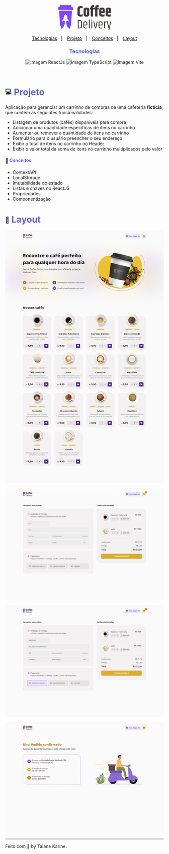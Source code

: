 <p style="text-align:center">
  <img src='./src/assets/coffee-delivery-logo.svg' alt='' />
</P>

<p style="text-align:center">
  <a href="#-tecnologias">Tecnologias</a>&nbsp;&nbsp;&nbsp;|&nbsp;&nbsp;&nbsp;
  <a href="#-projeto">Projeto</a>&nbsp;&nbsp;&nbsp;|&nbsp;&nbsp;&nbsp;
  <a href="#-conceitos">Conceitos</a>&nbsp;&nbsp;&nbsp;|&nbsp;&nbsp;&nbsp;
  <a href="#-layout">Layout</a>
</p>

<h3 style="color:#5E60CE; text-align:center;">Tecnologias</h3>
<p style="text-align:center">
  <img src='https://img.shields.io/badge/React.js-v17.0.2-blue' alt='Imagem ReactJs'/>
  <img src='https://img.shields.io/badge/Vite-v2.7.0-blue' alt='Imagem TypeScript'/>
  <img src='https://img.shields.io/badge/-TypeScript-007ACC?logo=typescript&logoColor=white&style=flat' alt='Imagem Vite'/>
</p>
<br>
<h1><span style="vertical-align: middle;font-size:20px;">💻</span> <span style="color:#5E60CE;">Projeto</span></h1>

Aplicação para gerenciar um carrinho de compras de uma cafeteria **fictícia**, que contém as seguintes funcionalidades:

- Listagem de produtos (cafés) disponíveis para compra
- Adicionar uma quantidade específicas de itens no carrinho
- Aumentar ou remover a quantidade de itens no carrinho
- Formulário para o usuário preencher o seu endereço
- Exibir o total de itens no carrinho no Header
- Exibir o valor total da soma de itens no carrinho multiplicados pelo valor

<h4><span style="vertical-align: middle;font-size:15px;">📝</span> <span style="color:#5E60CE;">Conceitos</span></h4>

- ContextAPI
- LocalStorage
- Imutabilidade do estado
- Listas e chaves no ReactJS
- Propriedades
- Componentização

<h1><span style="vertical-align: middle;font-size:20px;">🎨</span> <span style="color:#5E60CE;">Layout</span></h1>

<p style="text-align:center">
  <a href="https://www.figma.com/file/mSRcLJOsQ2FRYSDHbvqXM4/Coffee-Delivery-•-Desafio-React-(Copy)?type=design&node-id=222-824&mode=design&t=xmiudppM00kQvB35-0"><img src='./src/assets/layout/Coffee Delivery - Home.jpg' alt=''/></a>

  <a href="https://www.figma.com/file/mSRcLJOsQ2FRYSDHbvqXM4/Coffee-Delivery-•-Desafio-React-(Copy)?type=design&node-id=222-824&mode=design&t=xmiudppM00kQvB35-0"><img src='./src/assets/layout/Coffee Delivery - Checkout.jpg' alt=''/></a>

  <a href="https://www.figma.com/file/mSRcLJOsQ2FRYSDHbvqXM4/Coffee-Delivery-•-Desafio-React-(Copy)?type=design&node-id=222-824&mode=design&t=xmiudppM00kQvB35-0"><img src='./src/assets/layout/Coffee Delivery - Checkout Filled.jpg' alt=''/></a> 

  <a href="https://www.figma.com/file/mSRcLJOsQ2FRYSDHbvqXM4/Coffee-Delivery-•-Desafio-React-(Copy)?type=design&node-id=222-824&mode=design&t=xmiudppM00kQvB35-0"><img src='./src/assets/layout/Coffee Delivery - Success.jpg' alt=''/></a>

</p>

---
Feito com 🧡 by Taiane Karine.